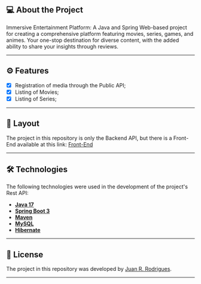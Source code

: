 ## 💻 About the Project

Immersive Entertainment Platform: A Java and Spring Web-based project for creating a comprehensive platform featuring movies, series, games, and animes. Your one-stop destination for diverse content, with the added ability to share your insights through reviews.

---

## ⚙️ Features

- [x] Registration of media through the Public API;
- [x] Listing of Movies;
- [x] Listing of Series;

---

## 🎨 Layout

The project in this repository is only the Backend API, but there is a Front-End available at this link: [Front-End](https://github.com/JuanRRodrigues/Project-Stream-FrontEnd)

---

## 🛠 Technologies

The following technologies were used in the development of the project's Rest API:

- **[Java 17](https://www.oracle.com/java)**
- **[Spring Boot 3](https://spring.io/projects/spring-boot)**
- **[Maven](https://maven.apache.org)**
- **[MySQL](https://www.mysql.com)**
- **[Hibernate](https://hibernate.org)**

---

## 📝 License

The project in this repository was developed by [Juan R. Rodrigues](https://www.linkedin.com/in/juan-ribeiro-rodrigues-455612235/).

---
